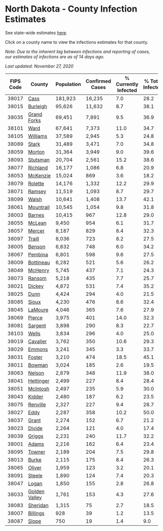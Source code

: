 # North Dakota - County Infection Estimates

See state-wide estimates [here](/infections/us-nd).

Click on a county name to view the infections estimates for that county.

*Note: Due to the inherent lag between infections and reporting of cases, our estimates of infections are as of 14 days ago.*

*Last updated: November 27, 2020*

|   FIPS Code |                         County |   Population |   Confirmed Cases |   % Currently Infected |   % Total Infected |
|-------------|--------------------------------|--------------|-------------------|------------------------|--------------------|
|       38017 |                   [Cass](cass) |      181,923 |            16,235 |                    7.0 |               28.2 |
|       38015 |           [Burleigh](burleigh) |       95,626 |            11,632 |                    8.7 |               38.1 |
|       38035 |     [Grand Forks](grand-forks) |       69,451 |             7,891 |                    9.5 |               36.9 |
|       38101 |                   [Ward](ward) |       67,641 |             7,373 |                   11.0 |               34.7 |
|       38105 |           [Williams](williams) |       37,589 |             2,945 |                    5.3 |               24.8 |
|       38089 |                 [Stark](stark) |       31,489 |             3,471 |                    7.0 |               34.8 |
|       38059 |               [Morton](morton) |       31,364 |             3,949 |                    9.0 |               39.6 |
|       38093 |           [Stutsman](stutsman) |       20,704 |             2,561 |                   15.2 |               38.6 |
|       38077 |           [Richland](richland) |       16,177 |             1,086 |                    6.8 |               20.9 |
|       38053 |           [McKenzie](mckenzie) |       15,024 |               869 |                    3.6 |               18.2 |
|       38079 |             [Rolette](rolette) |       14,176 |             1,332 |                   12.2 |               29.9 |
|       38071 |               [Ramsey](ramsey) |       11,519 |             1,093 |                    8.7 |               29.7 |
|       38099 |                 [Walsh](walsh) |       10,641 |             1,408 |                   13.7 |               42.1 |
|       38061 |         [Mountrail](mountrail) |       10,545 |             1,054 |                    9.8 |               31.8 |
|       38003 |               [Barnes](barnes) |       10,415 |               967 |                   12.8 |               29.0 |
|       38055 |               [McLean](mclean) |        9,450 |               954 |                    6.1 |               31.7 |
|       38057 |               [Mercer](mercer) |        8,187 |               829 |                    8.4 |               32.3 |
|       38097 |               [Traill](traill) |        8,036 |               723 |                    8.2 |               27.5 |
|       38005 |               [Benson](benson) |        6,832 |               748 |                    6.0 |               34.2 |
|       38067 |             [Pembina](pembina) |        6,801 |               598 |                    9.6 |               27.5 |
|       38009 |         [Bottineau](bottineau) |        6,282 |               521 |                    5.6 |               26.2 |
|       38049 |             [McHenry](mchenry) |        5,745 |               437 |                    7.1 |               24.3 |
|       38073 |               [Ransom](ransom) |        5,218 |               435 |                    7.7 |               25.7 |
|       38021 |               [Dickey](dickey) |        4,872 |               531 |                    7.4 |               35.2 |
|       38025 |                   [Dunn](dunn) |        4,424 |               294 |                    4.0 |               21.5 |
|       38085 |                 [Sioux](sioux) |        4,230 |               476 |                    8.6 |               32.4 |
|       38045 |             [LaMoure](lamoure) |        4,046 |               365 |                    7.6 |               27.9 |
|       38069 |               [Pierce](pierce) |        3,975 |               401 |                   14.0 |               32.3 |
|       38081 |             [Sargent](sargent) |        3,898 |               290 |                    8.3 |               22.7 |
|       38103 |                 [Wells](wells) |        3,834 |               296 |                    4.0 |               25.0 |
|       38019 |           [Cavalier](cavalier) |        3,762 |               350 |                   10.6 |               29.3 |
|       38029 |               [Emmons](emmons) |        3,241 |               345 |                    3.3 |               33.7 |
|       38031 |               [Foster](foster) |        3,210 |               474 |                   18.5 |               45.1 |
|       38011 |               [Bowman](bowman) |        3,024 |               185 |                    2.6 |               19.5 |
|       38063 |               [Nelson](nelson) |        2,879 |               348 |                   11.9 |               38.0 |
|       38041 |         [Hettinger](hettinger) |        2,499 |               227 |                    8.4 |               28.4 |
|       38051 |           [McIntosh](mcintosh) |        2,497 |               235 |                    5.9 |               30.0 |
|       38043 |               [Kidder](kidder) |        2,480 |               187 |                    6.2 |               23.5 |
|       38075 |           [Renville](renville) |        2,327 |               227 |                    9.4 |               28.7 |
|       38027 |                   [Eddy](eddy) |        2,287 |               358 |                   10.2 |               50.0 |
|       38037 |                 [Grant](grant) |        2,274 |               152 |                    6.7 |               21.2 |
|       38023 |               [Divide](divide) |        2,264 |               121 |                    4.0 |               17.4 |
|       38039 |               [Griggs](griggs) |        2,231 |               240 |                   11.7 |               32.2 |
|       38001 |                 [Adams](adams) |        2,216 |               162 |                    6.4 |               23.4 |
|       38095 |               [Towner](towner) |        2,189 |               204 |                    7.5 |               29.8 |
|       38013 |                 [Burke](burke) |        2,115 |               175 |                    8.4 |               26.3 |
|       38065 |               [Oliver](oliver) |        1,959 |               123 |                    3.2 |               20.1 |
|       38091 |               [Steele](steele) |        1,890 |               124 |                    7.4 |               20.3 |
|       38047 |                 [Logan](logan) |        1,850 |               155 |                    2.8 |               26.8 |
|       38033 | [Golden Valley](golden-valley) |        1,761 |               153 |                    4.3 |               27.6 |
|       38083 |           [Sheridan](sheridan) |        1,315 |                75 |                    2.7 |               18.5 |
|       38007 |           [Billings](billings) |          928 |                39 |                    1.2 |               13.5 |
|       38087 |                 [Slope](slope) |          750 |                19 |                    1.4 |                9.0 |
